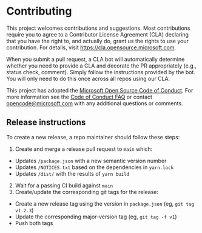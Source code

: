 <!--
Copyright (c) Microsoft Corporation. All rights reserved.
Licensed under the MIT License.
-->

# Contributing

This project welcomes contributions and suggestions. Most contributions require you to agree to a
Contributor License Agreement (CLA) declaring that you have the right to, and actually do, grant us
the rights to use your contribution. For details, visit https://cla.opensource.microsoft.com.

When you submit a pull request, a CLA bot will automatically determine whether you need to provide
a CLA and decorate the PR appropriately (e.g., status check, comment). Simply follow the instructions
provided by the bot. You will only need to do this once across all repos using our CLA.

This project has adopted the [Microsoft Open Source Code of Conduct](https://opensource.microsoft.com/codeofconduct/).
For more information see the [Code of Conduct FAQ](https://opensource.microsoft.com/codeofconduct/faq/) or
contact [opencode@microsoft.com](mailto:opencode@microsoft.com) with any additional questions or comments.

## Release instructions

To create a new release, a repo maintainer should follow these steps:

1. Create and merge a release pull request to `main` which:
  * Updates `/package.json` with a new semantic version number
  * Updates `/NOTICES.txt` based on the dependencies in `yarn.lock`
  * Updates `/dist/` with the results of `yarn build`
2. Wait for a passing CI build against `main`
3. Create/update the corresponding git tags for the release:
  * Create a new release tag using the version in `package.json` (eg, `git tag v1.2.3`)
  * Update the corresponding major-version tag (eg, `git tag -f v1`)
  * Push both tags
